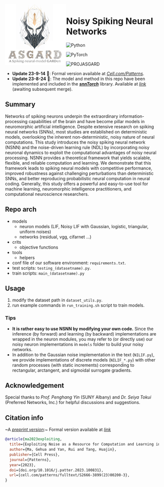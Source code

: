 <!--
 * @Author: ----
 * @Date: 2022-04-09 11:57:47
 * @LastEditors: GhMa
 * @LastEditTime: 2023-05-02 19:35:49
-->
<img src="https://github.com/genema/Noisy-Spiking-Neuron-Nets/raw/master/proj_logo.jpg" width="200px" align="left">

# Noisy Spiking Neural Networks 

![Python](https://img.shields.io/badge/Python-3.8.16-brightgreen)

![PyTorch](https://img.shields.io/badge/PyTorch-1.12.1-brightgreen)

![PROJASGARD](https://img.shields.io/badge/Project-ASGARD-orange)


- **Update 23-9-14** 🎉: Formal version available at [*Cell.com/Patterns*](https://cell.com/patterns/fulltext/S2666-3899(23)00200-3).
- **Update 23-8-24** 🎉: The model and method in this repo have been implemented and included in the [***snnTorch***](https://github.com/jeshraghian/snntorch) library.
  Available at [*link*](https://github.com/jeshraghian/snntorch/tree/noisy_leaky) (awaiting subsequent merge).



## Summary
Networks of spiking neurons underpin the extraordinary information-processing capabilities of the brain and have become pillar models in neuromorphic artificial intelligence. Despite extensive research on spiking neural networks (SNNs), most studies are established on deterministic models, overlooking the inherent non-deterministic, noisy nature of neural computations. This study introduces the noisy spiking neural network (NSNN) and the noise-driven learning rule (NDL) by incorporating noisy neuronal dynamics to exploit the computational advantages of noisy neural processing. NSNN provides a theoretical framework that yields scalable, flexible, and reliable computation and learning. We demonstrate that this framework leads to spiking neural models with competitive performance, improved robustness against challenging perturbations than deterministic SNNs, and better reproducing probabilistic neural computation in neural coding. Generally, this study offers a powerful and easy-to-use tool for machine learning, neuromorphic intelligence practitioners, and computational neuroscience researchers.

## Repo arch
- models
  - neuron models (LIF, Noisy LIF with Gaussian, logistic, triangular, uniform noises)
  - networks (residual, vgg, cifarnet ...)
- crits
  - objective functions
- tools
  - helpers
- conf file of our software environment: `requirements.txt`.
- test scripts: `testing_(datasetname).py`.
- train scripts: `main_(datasetname).py`

## Usage

1. modify the dataset path in `dataset_utils.py`.
2. run example commands in `run_training.sh` script to train models. 

### Tips
* **It is rather easy to use NSNN by modifying your own code.** Since the inference (by forward) and learning (by backward) implementations are wrapped in the neuron modules, you may refer to (or directly use) our noisy neuron implementations in `models` folder to build your noisy networks.
* In addition to the Gaussian noise implementation in the text (`NILIF.py`), we provide implementations of discrete models (`NILIF_*.py`) with other random processes (with static increments) corresponding to rectangular, arctangent, and sigmoidal surrogate gradients.

## Acknowledgement
Special thanks to *Prof. Penghang Yin* (SUNY Albany) and *Dr. Seiya Tokui* (Preferred Networks, Inc.) for helpful discussions and suggestions.

## Citation info
~A [*preprint version*](https://arxiv.org/abs/2305.16044):~
Formal version available at [*link*](https://cell.com/patterns/fulltext/S2666-3899(23)00200-3)
```bibtex
@article{ma2023exploiting,
  title={Exploiting Noise as a Resource for Computation and Learning in Spiking Neural Networks},
  author={Ma, Gehua and Yan, Rui and Tang, Huajin},
  publisher={Cell Press},
  journal={Patterns},
  year={2023},
  doi={doi.org/10.1016/j.patter.2023.100831},
  url={cell.com/patterns/fulltext/S2666-3899(23)00200-3},
}
```
